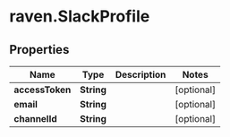 # raven.SlackProfile

## Properties
Name | Type | Description | Notes
------------ | ------------- | ------------- | -------------
**accessToken** | **String** |  | [optional] 
**email** | **String** |  | [optional] 
**channelId** | **String** |  | [optional] 


